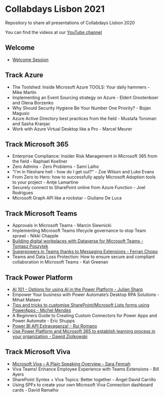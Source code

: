 # Collabdays Lisbon 2021

Repository to share all presentations of Collabdays Lisbon 2020

You can find the videos at our [YouTube channel](https://www.youtube.com/channel/UChW7lEm7McjhGev_3XoV9DA)

## Welcome

* [Welcome Session](presentations/CollabDaysLisbon-Welcome.pdf)

## Track Azure

* The Toolshed: Inside Microsoft Azure TOOLS: Your daily hammers - Mike Martin
* Implementing an Event Sourcing strategy on Azure - Eldert Grootenboer and Olena Borzenko
* Why Should Security Hygiene Be Your Number One Priority? - Bojan Magusic
* Azure Active Directory best practices from the field - Mustafa Toroman and Sasha Kranjac
* Work with Azure Virtual Desktop like a Pro - Marcel Meurer

## Track Microsoft 365

* Enterprise Compliance: Insider Risk Management in Microsoft 365 from the field - Raphael Koellner
* Zero Admins - Zero Problems - Sami Laiho
* "I'm in fileshare hell - how do I get out?" - Zoe Wilson and Luke Evans
* From Zero to Hero: how to successfully apply Microsoft Adoption tools to your project - Antje Lamartine
* Securely connect to SharePoint online from Azure Function - Joel Rodrigues
* Microsoft Graph API like a rockstar - Giuliano De Luca

## Track Microsoft Teams

* Approvals in Microsoft Teams - Marcin Siewnicki
* Implementing Microsoft Teams lifecycle governance to stop Team sprawl - Nikki Chapple
* [Building digital workplaces with Dataverse for Microsoft Teams - Tomasz Poszytek](presentations/TPoszytek_Building-Digital-Workplaces-With-Dataverse-For-Team_CollabDays-Lisbon.pptx)
* [Superpowers in Teams thanks to Messaging Extensions - Ferran Chopo](presentations/Superpowers-Teams-Messaging-Extensions.pptx)
* Teams and Data Loss Protection: How to ensure secure and compliant collaboration in Microsoft Teams - Kat Greenan

## Track Power Platform

* [AI 101 - Options for using AI in the Power Platform - Julian Sharp](presentations/AI%20101%20-%20Options%20for%20using%20AI%20in%20the%20Power%20Platform.pdf)
* Empower Your business with Power Automate’s Desktop RPA Solutions - Mihail Mateev
* [Tips and tricks to customise SharePoint/Microsoft Lists forms using PowerApps - Michel Mendes](presentations/Tips%20and%20tricks%20to%20customize%20SharePoint%20Lists%20forms%20Using%20Power%20Apps.pdf)
* A Beginners Guide to Creating Custom Connectors for Power Apps and Power Automate - Eric Shupps
* [Power BI API Extravaganza! - Rui Romano](presentations/PBIAPIExtravaganza-CD2021.pdf)
* [Use Power Platform and Microsoft 365 to establish learning process in your organization - Dawid Ziolkowski](presentations/Collabdays2021_DawidZiolkowski_PowerPlatform_LMS.pptx)

## Track Microsoft Viva

* [Microsoft Viva – A Plain Speaking Overview - Sara Fennah](https://eur01.safelinks.protection.outlook.com/ap/p-59584e83/?url=https%3A%2F%2Ffennah.sharepoint.com%2F%3Ap%3A%2Fs%2FTrainMats%2FEYaLvrp0-O5FiwUqqy53kekBGuypGzGsnTHX_TU34PWL-g%3Fe%3DX58VHq&data=04%7C01%7Ctiago.costa%40tiagocosta.com%7C9d5ca4b51fe745e67d9d08d9a69540df%7C71e4d398fb3842b4ab29f403a5565c0c%7C0%7C0%7C637723982245840199%7CUnknown%7CTWFpbGZsb3d8eyJWIjoiMC4wLjAwMDAiLCJQIjoiV2luMzIiLCJBTiI6Ik1haWwiLCJXVCI6Mn0%3D%7C1000&sdata=eA8W4K%2BB6Y%2BpdiYSbYpUE3%2FN1ba0q1Jau2gxfnhdBj4%3D&reserved=0)
* Viva Teams! Enhance Employee Experience with Teams Extensions - Bill Ayers
* SharePoint Syntex + Viva Topics: Better together - Ángel David Carrillo
* Using SPFx to create your own Microsoft Viva Connection dashboard cards - David Ramalho
